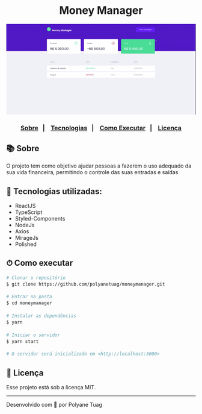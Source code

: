 <div align="center">
<h1 >Money Manager</h1>
<img justify-content="center" width= '800' src="./src/assets/aplication.gif" />
</div>

<h3 align="center">  
  <p align="center">
    <a href="#-sobre">Sobre</a>&nbsp;&nbsp;&nbsp;|&nbsp;&nbsp;&nbsp;
    <a href="#-tecnologias">Tecnologias</a>&nbsp;&nbsp;&nbsp;|&nbsp;&nbsp;&nbsp;
    <a href="#-como-executar">Como Executar</a>&nbsp;&nbsp;&nbsp;|&nbsp;&nbsp;&nbsp;
    <a href="#-licença">Licença</a>
  </p>
</h3>

## 📚 Sobre

O projeto tem como objetivo ajudar pessoas a fazerem o uso adequado da sua vida financeira, permitindo o controle das suas entradas e saídas 

## 🚀 Tecnologias utilizadas:

- ReactJS
- TypeScript
- Styled-Components
- NodeJs
- Axios
- MirageJs
- Polished

## ⏱ Como executar

```bash
# Clonar o repositório
$ git clone https://github.com/polyanetuag/moneymanager.git

# Entrar na pasta  
$ cd moneymanager

# Instalar as dependências
$ yarn 

# Iniciar o servidor
$ yarn start

# O servidor será inicializado em <http://localhost:3000>
```

## 📝 Licença

Esse projeto está sob a licença MIT.

---
Desenvolvido com 💜 por Polyane Tuag
